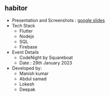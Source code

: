 ## habitor
- Presentation and Screenshots : [google slides](https://docs.google.com/presentation/d/1dIvHTlRhGwpUbntDkzPIbWnOUXFKzB2V/edit?usp=sharing&ouid=118164772692538424018&rtpof=true&sd=true)
- Tech Stack
	- Flutter
	- Nodejs
	- SQL
	- Firebase
- Event Details
	- CodeNight by Squareboat
	- Date : 29th January 2023
- Developed by:
	- Manish kumar
	- Abdul samad
	- Lokesh
	- Deepak
